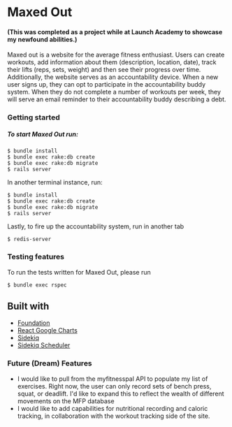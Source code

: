 <h1>Maxed Out</h1>
<h4>(This was completed as a project while at Launch Academy to showcase my newfound abilities.)</h4>
<p>Maxed out is a website for the average fitness enthusiast. Users can create workouts, add information about them (description, location, date), track their lifts (reps, sets, weight) and then see their progress over time. Additionally, the website serves as an accountability device. When a new user signs up, they can opt to participate in the accountability buddy system. When they do not complete a number of workouts per week, they will serve an email reminder to their accountability buddy describing a debt.</p>


<h3>Getting started </h3>
<h5>To start Maxed Out run: </h5>

```
$ bundle install
$ bundle exec rake:db create
$ bundle exec rake:db migrate
$ rails server
```

In another terminal instance, run:
```
$ bundle install
$ bundle exec rake:db create
$ bundle exec rake:db migrate
$ rails server
```
Lastly, to fire up the accountability system, run in another tab
```
$ redis-server
```

<h3> Testing features </h3>
<p> To run the tests written for Maxed Out, please run </p>

```
$ bundle exec rspec
```

<h2> Built with</h2>
<ul>
<li><a href="https://foundation.zurb.com/sites/docs/">Foundation</a></li>

<li><a href="https://www.npmjs.com/package/react-google-charts#installation">React Google Charts</a></li>
<li><a href="https://github.com/mperham/sidekiq">Sidekiq</li></a>
<li><a href="sidekiq scheduler">Sidekiq Scheduler </li></a>
</ul>

<h3>Future (Dream) Features</h3>
<ul>
<li>I would like to pull from the myfitnesspal API to populate my list of exercises. Right now, the user can only record sets of bench press, squat, or deadlift. I'd like to expand this to reflect the wealth of different movements on the MFP database</li>
<li>I would like to add capabilities for nutritional recording and caloric tracking, in collaboration with the workout tracking side of the site.</li>
</ul>
